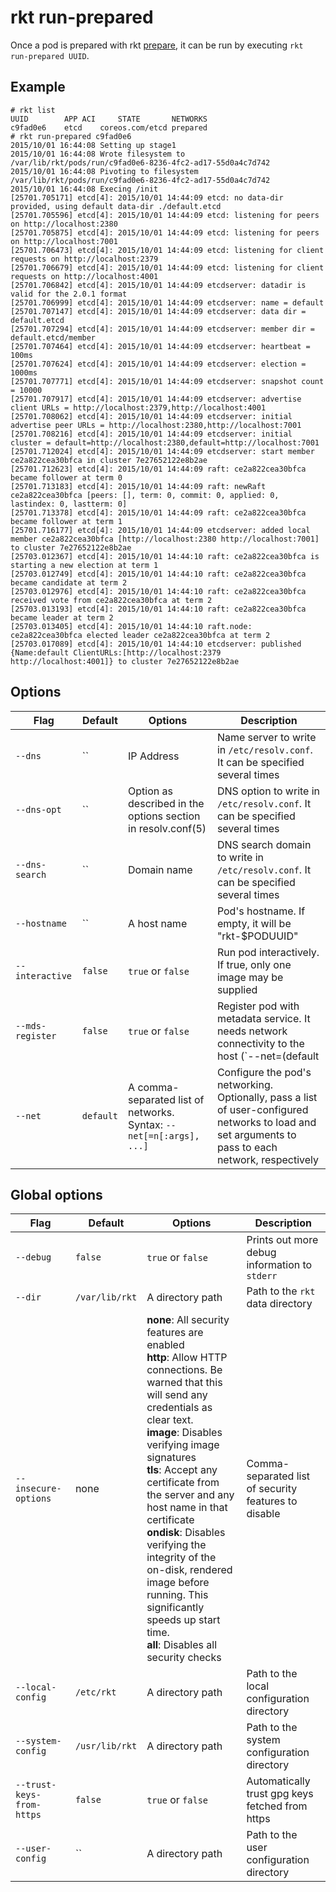 # rkt run-prepared

Once a pod is prepared with rkt [prepare](prepare.md), it can be run by executing `rkt run-prepared UUID`.

## Example

```
# rkt list
UUID        APP ACI     STATE       NETWORKS
c9fad0e6    etcd    coreos.com/etcd prepared
# rkt run-prepared c9fad0e6
2015/10/01 16:44:08 Setting up stage1
2015/10/01 16:44:08 Wrote filesystem to /var/lib/rkt/pods/run/c9fad0e6-8236-4fc2-ad17-55d0a4c7d742
2015/10/01 16:44:08 Pivoting to filesystem /var/lib/rkt/pods/run/c9fad0e6-8236-4fc2-ad17-55d0a4c7d742
2015/10/01 16:44:08 Execing /init
[25701.705171] etcd[4]: 2015/10/01 14:44:09 etcd: no data-dir provided, using default data-dir ./default.etcd
[25701.705596] etcd[4]: 2015/10/01 14:44:09 etcd: listening for peers on http://localhost:2380
[25701.705875] etcd[4]: 2015/10/01 14:44:09 etcd: listening for peers on http://localhost:7001
[25701.706473] etcd[4]: 2015/10/01 14:44:09 etcd: listening for client requests on http://localhost:2379
[25701.706679] etcd[4]: 2015/10/01 14:44:09 etcd: listening for client requests on http://localhost:4001
[25701.706842] etcd[4]: 2015/10/01 14:44:09 etcdserver: datadir is valid for the 2.0.1 format
[25701.706999] etcd[4]: 2015/10/01 14:44:09 etcdserver: name = default
[25701.707147] etcd[4]: 2015/10/01 14:44:09 etcdserver: data dir = default.etcd
[25701.707294] etcd[4]: 2015/10/01 14:44:09 etcdserver: member dir = default.etcd/member
[25701.707464] etcd[4]: 2015/10/01 14:44:09 etcdserver: heartbeat = 100ms
[25701.707624] etcd[4]: 2015/10/01 14:44:09 etcdserver: election = 1000ms
[25701.707771] etcd[4]: 2015/10/01 14:44:09 etcdserver: snapshot count = 10000
[25701.707917] etcd[4]: 2015/10/01 14:44:09 etcdserver: advertise client URLs = http://localhost:2379,http://localhost:4001
[25701.708062] etcd[4]: 2015/10/01 14:44:09 etcdserver: initial advertise peer URLs = http://localhost:2380,http://localhost:7001
[25701.708216] etcd[4]: 2015/10/01 14:44:09 etcdserver: initial cluster = default=http://localhost:2380,default=http://localhost:7001
[25701.712024] etcd[4]: 2015/10/01 14:44:09 etcdserver: start member ce2a822cea30bfca in cluster 7e27652122e8b2ae
[25701.712623] etcd[4]: 2015/10/01 14:44:09 raft: ce2a822cea30bfca became follower at term 0
[25701.713183] etcd[4]: 2015/10/01 14:44:09 raft: newRaft ce2a822cea30bfca [peers: [], term: 0, commit: 0, applied: 0, lastindex: 0, lastterm: 0]
[25701.713378] etcd[4]: 2015/10/01 14:44:09 raft: ce2a822cea30bfca became follower at term 1
[25701.716177] etcd[4]: 2015/10/01 14:44:09 etcdserver: added local member ce2a822cea30bfca [http://localhost:2380 http://localhost:7001] to cluster 7e27652122e8b2ae
[25703.012367] etcd[4]: 2015/10/01 14:44:10 raft: ce2a822cea30bfca is starting a new election at term 1
[25703.012749] etcd[4]: 2015/10/01 14:44:10 raft: ce2a822cea30bfca became candidate at term 2
[25703.012976] etcd[4]: 2015/10/01 14:44:10 raft: ce2a822cea30bfca received vote from ce2a822cea30bfca at term 2
[25703.013193] etcd[4]: 2015/10/01 14:44:10 raft: ce2a822cea30bfca became leader at term 2
[25703.013405] etcd[4]: 2015/10/01 14:44:10 raft.node: ce2a822cea30bfca elected leader ce2a822cea30bfca at term 2
[25703.017089] etcd[4]: 2015/10/01 14:44:10 etcdserver: published {Name:default ClientURLs:[http://localhost:2379 http://localhost:4001]} to cluster 7e27652122e8b2ae
```

## Options

| Flag | Default | Options | Description |
| --- | --- | --- | --- |
| `--dns` |  `` | IP Address | Name server to write in `/etc/resolv.conf`. It can be specified several times |
| `--dns-opt` |  `` | Option as described in the options section in resolv.conf(5) | DNS option to write in `/etc/resolv.conf`. It can be specified several times |
| `--dns-search` |  `` | Domain name | DNS search domain to write in `/etc/resolv.conf`. It can be specified several times |
| `--hostname` |  `` | A host name | Pod's hostname. If empty, it will be "rkt-$PODUUID" |
| `--interactive` |  `false` | `true` or `false` | Run pod interactively. If true, only one image may be supplied |
| `--mds-register` |  `false` | `true` or `false` | Register pod with metadata service. It needs network connectivity to the host (`--net=(default|default-restricted|host)` |
| `--net` |  `default` | A comma-separated list of networks. Syntax: `--net[=n[:args], ...]` | Configure the pod's networking. Optionally, pass a list of user-configured networks to load and set arguments to pass to each network, respectively |

## Global options

| Flag | Default | Options | Description |
| --- | --- | --- | --- |
| `--debug` |  `false` | `true` or `false` | Prints out more debug information to `stderr` |
| `--dir` | `/var/lib/rkt` | A directory path | Path to the `rkt` data directory |
| `--insecure-options` |  none | **none**: All security features are enabled<br/>**http**: Allow HTTP connections. Be warned that this will send any credentials as clear text.<br/>**image**: Disables verifying image signatures<br/>**tls**: Accept any certificate from the server and any host name in that certificate<br/>**ondisk**: Disables verifying the integrity of the on-disk, rendered image before running. This significantly speeds up start time.<br/>**all**: Disables all security checks | Comma-separated list of security features to disable |
| `--local-config` |  `/etc/rkt` | A directory path | Path to the local configuration directory |
| `--system-config` |  `/usr/lib/rkt` | A directory path | Path to the system configuration directory |
| `--trust-keys-from-https` |  `false` | `true` or `false` | Automatically trust gpg keys fetched from https |
| `--user-config` |  `` | A directory path | Path to the user configuration directory |
